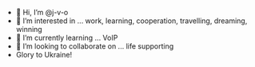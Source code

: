 - 👋 Hi, I’m @j-v-o
- 👀 I’m interested in ... work, learning, cooperation, travelling, dreaming, winning  
- 🌱 I’m currently learning ... VoIP 
- 💞️ I’m looking to collaborate on ... life supporting 
- Glory to Ukraine! 

<!---
j-v-o/j-v-o is a ✨ special ✨ repository because its `README.md` (this file) appears on your GitHub profile.
You can click the Preview link to take a look at your changes.
--->
